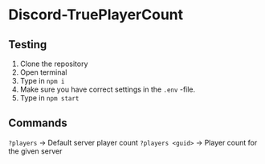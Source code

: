 # Discord-TruePlayerCount

## Testing

1. Clone the repository
2. Open terminal
3. Type in `npm i`
4. Make sure you have correct settings in the `.env` -file.
5. Type in `npm start`

## Commands

`?players` -> Default server player count
`?players <guid>` -> Player count for the given server
